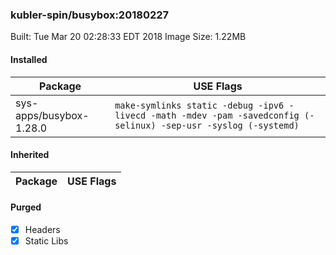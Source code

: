 ### kubler-spin/busybox:20180227

Built: Tue Mar 20 02:28:33 EDT 2018
Image Size: 1.22MB

#### Installed
Package | USE Flags
--------|----------
sys-apps/busybox-1.28.0 | `make-symlinks static -debug -ipv6 -livecd -math -mdev -pam -savedconfig (-selinux) -sep-usr -syslog (-systemd)`
#### Inherited
Package | USE Flags
--------|----------
#### Purged
- [x] Headers
- [x] Static Libs
